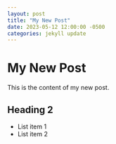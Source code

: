 ```yaml
---
layout: post
title: "My New Post"
date: 2023-05-12 12:00:00 -0500
categories: jekyll update
---
```


# My New Post

This is the content of my new post.

## Heading 2

- List item 1
- List item 2
